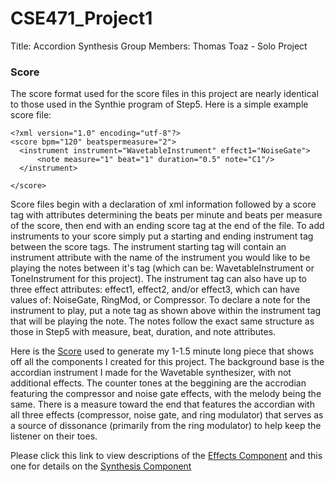 # CSE471_Project1
Title: Accordion Synthesis
Group Members: Thomas Toaz - Solo Project

### Score
The score format used for the score files in this project are nearly identical to those used in the Synthie program of Step5. Here is a simple example score file:
```
<?xml version="1.0" encoding="utf-8"?>
<score bpm="120" beatspermeasure="2">
  <instrument instrument="WavetableInstrument" effect1="NoiseGate">
	  <note measure="1" beat="1" duration="0.5" note="C1"/>
  </instrument>

</score>
```
Score files begin with a declaration of xml information followed by a score tag with attributes determining the beats per minute and beats per measure of the score, then end with an ending score tag at the end of the file. To add instruments to your score simply put a starting and ending instrument tag between the score tags. The instrument starting tag will contain an instrument attribute with the name of the instrument you would like to be playing the notes between it's tag (which can be: WavetableInstrument or ToneInstrument for this project). The instrument tag can also have up to three effect attributes: effect1, effect2, and/or effect3, which can have values of: NoiseGate, RingMod, or Compressor. To declare a note for the instrument to play, put a note tag as shown above within the instrument tag that will be playing the note. The notes follow the exact same structure as those in Step5 with measure, beat, duration, and note attributes.

Here is the [Score](Song.score) used to generate my 1-1.5 minute long piece that shows off all the components I created for this project. The background base is the accordian instrument I made for the Wavetable synthesizer, with not additional effects. The counter tones at the beggining are the accrodian featuring the compressor and noise gate effects, with the melody being the same. There is a measure toward the end that features the accordian with all three effects (compressor, noise gate, and ring modulator) that serves as a source of dissonance (primarily from the ring modulator) to help keep the listener on their toes. 

Please click this link to view descriptions of the [Effects Component](effects.md) and this one for details on the [Synthesis Component](synthesis.md)

